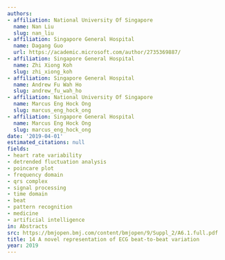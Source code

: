 ```yaml
---
authors:
- affiliation: National University Of Singapore
  name: Nan Liu
  slug: nan_liu
- affiliation: Singapore General Hospital
  name: Dagang Guo
  url: https://academic.microsoft.com/author/2735369887/
- affiliation: Singapore General Hospital
  name: Zhi Xiong Koh
  slug: zhi_xiong_koh
- affiliation: Singapore General Hospital
  name: Andrew Fu Wah Ho
  slug: andrew_fu_wah_ho
- affiliation: National University Of Singapore
  name: Marcus Eng Hock Ong
  slug: marcus_eng_hock_ong
- affiliation: Singapore General Hospital
  name: Marcus Eng Hock Ong
  slug: marcus_eng_hock_ong
date: '2019-04-01'
estimated_citations: null
fields:
- heart rate variability
- detrended fluctuation analysis
- poincare plot
- frequency domain
- qrs complex
- signal processing
- time domain
- beat
- pattern recognition
- medicine
- artificial intelligence
in: Abstracts
src: https://bmjopen.bmj.com/content/bmjopen/9/Suppl_2/A6.1.full.pdf
title: 14 A novel representation of ECG beat-to-beat variation
year: 2019
---
```

